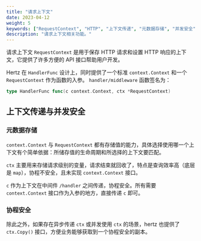 ```yaml
---
title: "请求上下文"
date: 2023-04-12
weight: 5
keywords: ["RequestContext", "HTTP", "上下文传递", "元数据存储", "并发安全"]
description: "请求上下文相关功能。"
---
```


请求上下文 `RequestContext` 是用于保存 HTTP 请求和设置 HTTP 响应的上下文，它提供了许多方便的 API 接口帮助用户开发。

Hertz 在 `HandlerFunc` 设计上，同时提供了一个标准 `context.Context` 和一个 `RequestContext` 作为函数的入参。
`handler/middleware` 函数签名为：

```go
type HandlerFunc func(c context.Context, ctx *RequestContext)
```

## 上下文传递与并发安全

### 元数据存储

`context.Context` 与 `RequestContext` 都有存储值的能力，具体选择使用哪一个上下文有个简单依据：所储存值的生命周期和所选择的上下文要匹配。

`ctx` 主要用来存储请求级别的变量，请求结束就回收了，特点是查询效率高（底层是 `map`），协程不安全，且未实现 `context.Context` 接口。

`c` 作为上下文在中间件 `/handler` 之间传递，协程安全。所有需要 `context.Context` 接口作为入参的地方，直接传递 `c` 即可。

### 协程安全

除此之外，如果存在异步传递 `ctx` 或并发使用 `ctx` 的场景，hertz 也提供了 `ctx.Copy()` 接口，方便业务能够获取到一个协程安全的副本。
